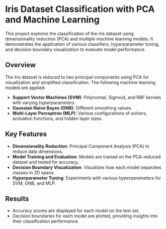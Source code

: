 # Iris Dataset Classification with PCA and Machine Learning

This project explores the classification of the Iris dataset using dimensionality reduction (PCA) and multiple machine learning models. It demonstrates the application of various classifiers, hyperparameter tuning, and decision boundary visualization to evaluate model performance.

## Overview

The Iris dataset is reduced to two principal components using PCA for visualization and simplified classification. The following machine learning models are applied:
- **Support Vector Machines (SVM)**: Polynomial, Sigmoid, and RBF kernels with varying hyperparameters.
- **Gaussian Naive Bayes (GNB)**: Different smoothing values.
- **Multi-Layer Perceptron (MLP)**: Various configurations of solvers, activation functions, and hidden layer sizes.

## Key Features
- **Dimensionality Reduction**: Principal Component Analysis (PCA) to reduce data dimensions.
- **Model Training and Evaluation**: Models are trained on the PCA-reduced dataset and tested for accuracy.
- **Decision Boundary Visualization**: Visualizes how each model separates classes in 2D space.
- **Hyperparameter Tuning**: Experiments with various hyperparameters for SVM, GNB, and MLP.

## Results
- Accuracy scores are displayed for each model on the test set.
- Decision boundaries for each model are plotted, providing insights into their classification performance.

